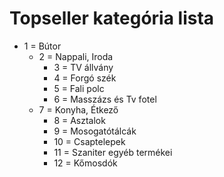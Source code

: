 # Topseller kategória lista

* 1 = Bútor
  * 2 = Nappali, Iroda
    * 3 = TV állvány
    * 4 = Forgó szék
    * 5 = Fali polc
    * 6 = Masszázs és Tv fotel
  * 7 = Konyha, Étkező
    * 8 = Asztalok
    * 9 = Mosogatótálcák
    * 10 = Csaptelepek
    * 11 = Szaniter egyéb termékei
    * 12 = Kőmosdók
